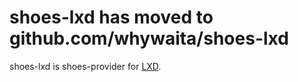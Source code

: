 # shoes-lxd has moved to github.com/whywaita/shoes-lxd

shoes-lxd is shoes-provider for [LXD](https://linuxcontainers.org/lxd/).
